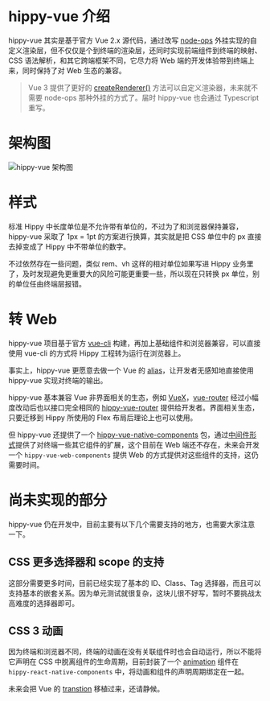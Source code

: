 
# hippy-vue 介绍

hippy-vue 其实是基于官方 Vue 2.x 源代码，通过改写 [node-ops](//github.com/Tencent/Hippy/blob/master/packages/hippy-vue/src/runtime/node-ops.js) 外挂实现的自定义渲染层，但不仅仅是个到终端的渲染层，还同时实现前端组件到终端的映射、CSS 语法解析，和其它跨端框架不同，它尽力将 Web 端的开发体验带到终端上来，同时保持了对 Web 生态的兼容。

> Vue 3 提供了更好的 [createRenderer()](//github.com/vuejs/vue-next/blob/v3.0.0-alpha.0/packages/runtime-core/src/renderer.ts#L154) 方法可以自定义渲染器，未来就不需要 node-ops 那种外挂的方式了。届时 hippy-vue 也会通过 Typescript 重写。

# 架构图

![hippy-vue 架构图](//puui.qpic.cn/vupload/0/1577801546992_n7r9xz1xd1o.png/0)

# 样式

标准 Hippy 中长度单位是不允许带有单位的，不过为了和浏览器保持兼容，hippy-vue 采取了 1px = 1pt 的方案进行换算，其实就是把 CSS 单位中的 px 直接去掉变成了 Hippy 中不带单位的数字。

不过依然存在一些问题，类似 rem、vh 这样的相对单位如果写进 Hippy 业务里了，及时发现避免更重要大的风险可能更重要一些，所以现在只转换 px 单位，别的单位任由终端层报错。

# 转 Web

hippy-vue 项目基于官方 [vue-cli](//cli.vuejs.org/) 构建，再加上基础组件和浏览器兼容，可以直接使用 vue-cli 的方式将 Hippy 工程转为运行在浏览器上。

事实上，hippy-vue 更愿意去做一个 Vue 的 [alias](//github.com/Tencent/Hippy/blob/master/examples/hippy-vue-demo/scripts/hippy-webpack.dev.js#L89)，让开发者无感知地直接使用 hippy-vue 实现对终端的输出。

hippy-vue 基本兼容 Vue 非界面相关的生态，例如 [VueX](//vuex.vuejs.org/)，[vue-router](//router.vuejs.org/) 经过小幅度改动后也以接口完全相同的 [hippy-vue-router](//www.npmjs.com/package/hippy-vue-router) 提供给开发者。界面相关生态，只要迁移到 Hippy 所使用的 Flex 布局后理论上也可以使用。

但 hippy-vue 还提供了一个 [hippy-vue-native-components](//www.npmjs.com/package/hippy-vue-native-components) 包，通过[中间件形式](//github.com/Tencent/Hippy/blob/master/examples/hippy-vue-demo/src/main-native.js#L15)提供了对终端一些其它组件的扩展，这个目前在 Web 端还不存在，未来会开发一个 `hippy-vue-web-components` 提供 Web 的方式提供对这些组件的支持，这仍需要时间。

# 尚未实现的部分

hippy-vue 仍在开发中，目前主要有以下几个需要支持的地方，也需要大家注意一下。

## CSS 更多选择器和 scope 的支持

这部分需要更多时间，目前已经实现了基本的 ID、Class、Tag 选择器，而且可以支持基本的嵌套关系。因为单元测试就很复杂，这块儿很不好写，暂时不要挑战太高难度的选择器即可。

## CSS 3 动画

因为终端和浏览器不同，终端的动画在没有关联组件时也会自动运行，所以不能将它声明在 CSS 中脱离组件的生命周期，目前封装了一个 [animation](hippy-vue/native-components.md?id=animation) 组件在 `hippy-react-native-components` 中，将动画和组件的声明周期绑定在一起。

未来会把 Vue 的 [transtion](//vuejs.org/v2/api/#transition) 移植过来，还请静候。
